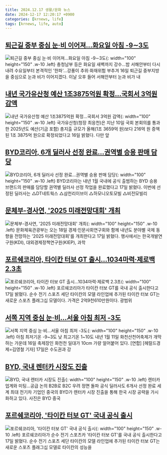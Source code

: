 ```yaml
---
title: 2024.12.17 생활/문화 뉴스
date: 2024-12-17 12:20:17 +0900
categories: [krnews, life]
tags: [krnews, life, auto]
---
```

## [퇴근길 중부 중심 눈·비 이어져…화요일 아침 -9∼3도](https://n.news.naver.com/mnews/article/001/0015109893)

![퇴근길 중부 중심 눈·비 이어져…화요일 아침 -9∼3도](https://mimgnews.pstatic.net/image/origin/001/2024/12/16/15109893.jpg?type=nf220_150){: width="100" height="150" .w-10 .left}
충청남부 등은 화요일 새벽까지 강수…밤 서해안부터 다시 내려 수요일부터 본격적인 '한파'…강풍이 추위·화재위험 부추겨 16일 퇴근길 중부지방을 중심으로 눈과 비가 이어지겠다. 이날 오후 들어 서해안부터 눈과 비가 내

## [내년 국가유산청 예산 1조3875억원 확정…국회서 3억원 감액](https://n.news.naver.com/mnews/article/011/0004428905)

![내년 국가유산청 예산 1조3875억원 확정…국회서 3억원 감액](https://mimgnews.pstatic.net/image/origin/011/2024/12/17/4428905.jpg?type=nf220_150){: width="100" height="150" .w-10 .left}
국가유산청(청장 최응천)은 지난 10일 국회 본회의를 통과한 2025년도 예산(기금 포함) 총지출 규모가 올해(1조 3659억 원)보다 216억 원 증액된 1조 3875억 원으로 확정되었다고 16일 밝혔다. 다만 앞

## [BYD코리아, 6개 딜러사 선정 완료…권역별 승용 판매 담당](https://n.news.naver.com/mnews/article/421/0007972177)

![BYD코리아, 6개 딜러사 선정 완료…권역별 승용 판매 담당](https://mimgnews.pstatic.net/image/origin/421/2024/12/17/7972177.jpg?type=nf220_150){: width="100" height="150" .w-10 .left}
BYD코리아는 내년 1월 국내에 공식 출범하는 BYD 승용 브랜드의 판매를 담당할 권역별 딜러사 선정 작업을 완료했다고 17일 밝혔다. 이번에 선정된 딜러사는 △DT네트웍스 △삼천리이브이 △하모니오토모빌 △비전모빌리

## [문체부-경사연, '2025 미래전망대회' 개최](https://n.news.naver.com/mnews/article/003/0012966189)

![문체부-경사연, '2025 미래전망대회' 개최](https://mimgnews.pstatic.net/image/origin/003/2024/12/17/12966189.jpg?type=nf220_150){: width="100" height="150" .w-10 .left}
문화체육관광부는 오는 18일 경제·인문사회연구회와 함께 내년도 분야별 국제 동향을 전망하는 '2025 미래전망대회'를 개최한다고 17일 밝혔다. 행사에서는 한국개발연구원(KDI), 대외경제정책연구원(KIEP), 과학

## [포르쉐코리아, 타이칸 터보 GT 출시…1034마력·제로백 2.3초](https://n.news.naver.com/mnews/article/092/0002356710)

![포르쉐코리아, 타이칸 터보 GT 출시…1034마력·제로백 2.3초](https://mimgnews.pstatic.net/image/origin/092/2024/12/17/2356710.jpg?type=nf220_150){: width="100" height="150" .w-10 .left}
포르쉐코리아가 타이칸 터보 GT를 국내 공식 출시한다고 17일 밝혔다. 순수 전기 스포츠 세단 타이칸의 모델 라인업에 추가된 타이칸 터보 GT는 새로운 스포츠 플래그십 모델이다. 가격은 2억9천610만원이다. 광범위

## [서쪽 지역 중심 눈·비…서울 아침 최저 -3도](https://n.news.naver.com/mnews/article/016/0002403279)

![서쪽 지역 중심 눈·비…서울 아침 최저 -3도](https://mimgnews.pstatic.net/image/origin/016/2024/12/16/2403279.jpg?type=nf220_150){: width="100" height="150" .w-10 .left}
아침 최저기온 -9~3도 낮 최고기온 1~10도 내년 1월 11일 화천산천어축제가 개막하는 가운데 16일 축제장인 화천천 일대가 10cm 가량 얼어붙어 있다. [연합] [헤럴드경제=김영철 기자] 17일은 수도권과 강

## [BYD, 국내 렌터카 시장도 진출](https://n.news.naver.com/mnews/article/016/0002403603)

![BYD, 국내 렌터카 시장도 진출](https://mimgnews.pstatic.net/image/origin/016/2024/12/17/2403603.jpg?type=nf220_150){: width="100" height="150" .w-10 .left}
렌터카 업계와 미팅…공급 논의 B2B로 B2C 우려 정면 돌파 공식 딜러사도 6개사 선정 완료 세계 최대 전기차 기업인 중국의 BYD가 렌터카 시장 진출을 통해 한국 시장 공략을 가시화하고 있다. 사진은 BYD 중국

## [포르쉐코리아, '타이칸 터보 GT' 국내 공식 출시](https://n.news.naver.com/mnews/article/031/0000894102)

![포르쉐코리아, '타이칸 터보 GT' 국내 공식 출시](https://mimgnews.pstatic.net/image/origin/031/2024/12/17/894102.jpg?type=nf220_150){: width="100" height="150" .w-10 .left}
포르쉐코리아가 순수 전기 스포츠카 '타이칸 터보 GT'를 국내 공식 출시한다고 17일 밝혔다. 순수 전기 스포츠 세단 타이칸의 모델 라인업에 추가된 타이칸 터보 GT는 새로운 스포츠 플래그십 모델로 타이칸의 성능을


